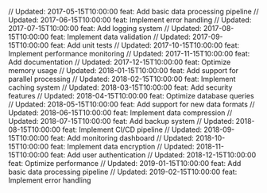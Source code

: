 // Updated: 2017-05-15T10:00:00
feat: Add basic data processing pipeline
// Updated: 2017-06-15T10:00:00
feat: Implement error handling
// Updated: 2017-07-15T10:00:00
feat: Add logging system
// Updated: 2017-08-15T10:00:00
feat: Implement data validation
// Updated: 2017-09-15T10:00:00
feat: Add unit tests
// Updated: 2017-10-15T10:00:00
feat: Implement performance monitoring
// Updated: 2017-11-15T10:00:00
feat: Add documentation
// Updated: 2017-12-15T10:00:00
feat: Optimize memory usage
// Updated: 2018-01-15T10:00:00
feat: Add support for parallel processing
// Updated: 2018-02-15T10:00:00
feat: Implement caching system
// Updated: 2018-03-15T10:00:00
feat: Add security features
// Updated: 2018-04-15T10:00:00
feat: Optimize database queries
// Updated: 2018-05-15T10:00:00
feat: Add support for new data formats
// Updated: 2018-06-15T10:00:00
feat: Implement data compression
// Updated: 2018-07-15T10:00:00
feat: Add backup system
// Updated: 2018-08-15T10:00:00
feat: Implement CI/CD pipeline
// Updated: 2018-09-15T10:00:00
feat: Add monitoring dashboard
// Updated: 2018-10-15T10:00:00
feat: Implement data encryption
// Updated: 2018-11-15T10:00:00
feat: Add user authentication
// Updated: 2018-12-15T10:00:00
feat: Optimize performance
// Updated: 2019-01-15T10:00:00
feat: Add basic data processing pipeline
// Updated: 2019-02-15T10:00:00
feat: Implement error handling
